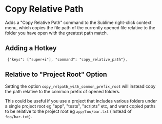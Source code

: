 # Copy Relative Path
Adds a "Copy Relative Path" command to the Sublime right-click context menu,
which copies the file path of the currently opened file relative
to the folder you have open with the greatest path match.

## Adding a Hotkey
     {"keys": ["super+i"], "command": "copy_relative_path"},

## Relative to "Project Root" Option
Setting the option `copy_relpath_with_common_prefix_root` will instead copy
the path relative to the common prefix of opened folders.

This could be useful if you use a project that includes various folders under
a single project root eg "app", "tests", "scripts" etc, and want copied paths
to be relative to the project root eg `app/foo/bar.txt` (instead of `foo/bar.txt`).
